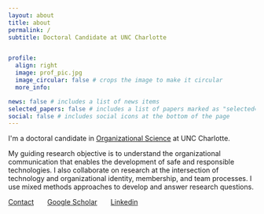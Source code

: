 ```yaml
---
layout: about
title: about
permalink: /
subtitle: Doctoral Candidate at UNC Charlotte


profile:
  align: right
  image: prof_pic.jpg
  image_circular: false # crops the image to make it circular
  more_info: 

news: false # includes a list of news items
selected_papers: false # includes a list of papers marked as "selected={true}"
social: false # includes social icons at the bottom of the page
---
```


I'm a doctoral candidate in [Organizational Science](https://orgscience.charlotte.edu) at UNC Charlotte. 

My guiding research objective is to understand the organizational communication that enables the development of safe and responsible technologies. I also collaborate on research at the intersection of technology and organizational identity, membership, and team processes. I use mixed methods approaches to develop and answer research questions. 

[Contact](mailto:jduran4@charlotte.edu) &nbsp; &nbsp; &nbsp; [Google Scholar](https://scholar.google.com/citations?user=cyvTTCgAAAAJ&hl=en) &nbsp; &nbsp; &nbsp;  [Linkedin](https://www.linkedin.com/in/jordan-duran)



